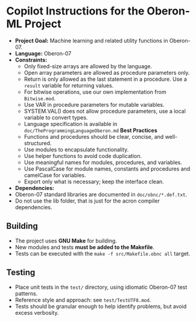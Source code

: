 # Copilot Instructions for the Oberon-ML Project

- **Project Goal:** Machine learning and related utility functions in Oberon-07. 
- **Language:** Oberon-07
- **Constraints:** 
  - Only fixed-size arrays are allowed by the language. 
  - Open array parameters are allowed as procedure parameters only.
  - Return is only allowed as the last statement in a procedure. Use a `result` variable for returning values.
  - For bitwise operations, use our own implementation from `Bitwise.mod`.
  - Use VAR in procedure parameters for mutable variables.
  - SYSTEM.VAL() does not allow procedure parameters, use a local variable to convert types.
  - Language specification is available in `doc/TheProgrammingLanguageOberon.md`
  **Best Practices**
  - Functions and procedures should be clear, concise, and well-structured.
  - Use modules to encapsulate functionality.
  - Use helper functions to avoid code duplication.
  - Use meaningful names for modules, procedures, and variables.
  - Use PascalCase for module names, constants and procedures and camelCase for variables.
  - Export only what is necessary; keep the interface clean.
- **Dependencies:** 
- Oberon-07 standard libraries are documented in `doc/obnc/*.def.txt`. 
- Do not use the lib folder, that is just for the acron compiler dependencies.

## Building

- The project uses **GNU Make** for building.
- New modules and tests **must be added to the Makefile**.
- Tests can be executed with the `make -f src/Makefile.obnc all` target.

## Testing

- Place unit tests in the `test/` directory, using idiomatic Oberon-07 test patterns.
- Reference style and approach: see `test/TestUTF8.mod`.
- Tests should be granular enough to help identify problems, but avoid excess verbosity.
